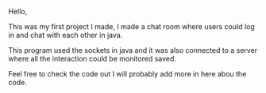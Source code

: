 Hello,

This was my first project I made, I made a chat room where users could log in and chat with each other in java.

This program used the sockets in java and it was also connected to a server where all the interaction could be monitored saved.

Feel free to check the code out I will probably add more in here abou the code. 
